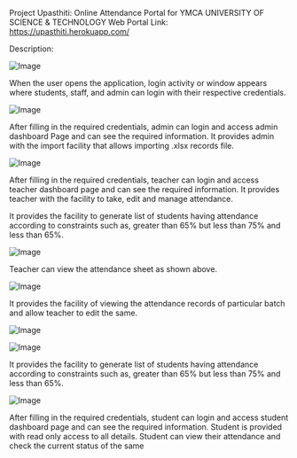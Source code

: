 Project Upasthiti: Online Attendance Portal for YMCA UNIVERSITY OF SCIENCE & TECHNOLOGY
Web Portal Link: https://upasthiti.herokuapp.com/

Description:


![Image](https://user-images.githubusercontent.com/20666867/34917767-7945e49a-f970-11e7-8218-ce592fd4298a.png)

When the user opens the application, login activity or window appears where students, staff, and admin can login with their respective credentials.

![Image](https://user-images.githubusercontent.com/20666867/34917794-de5961d6-f970-11e7-8bd9-4bbe1e911d0f.png)

After filling in the required credentials, admin can login and access admin dashboard Page and can see the required information. It provides admin with the import facility that allows importing .xlsx records file.

![Image](https://user-images.githubusercontent.com/20666867/34917945-77f1b6bc-f972-11e7-97d1-44ae92a018df.png)

After filling in the required credentials, teacher can login and access teacher dashboard page and can see the required information. It provides teacher with the facility to take, edit and manage attendance.

It provides the facility to generate list of students having attendance according to constraints such as, greater than 65% but less than 75% and less than 65%.

![Image](https://user-images.githubusercontent.com/20666867/34917979-9cac5c32-f972-11e7-938f-5b5dc50cd342.png)

Teacher can view the attendance sheet as shown above.

![Image](https://user-images.githubusercontent.com/20666867/34917995-cb7ecae0-f972-11e7-879e-169208989f89.png)

It provides the facility of viewing the attendance records of particular batch and allow teacher to edit the same.

![Image](https://user-images.githubusercontent.com/20666867/34918000-dd7bf182-f972-11e7-934c-5fed89d54fb8.png)

![Image](https://user-images.githubusercontent.com/20666867/34918002-e46b317e-f972-11e7-8985-ef861bc11c5e.png)

It provides the facility to generate list of students having attendance according to constraints such as, greater than 65% but less than 75% and less than 65%.

![Image](https://user-images.githubusercontent.com/20666867/34918007-ed5ecb6a-f972-11e7-9bf7-fb6ff1fa2140.png)

After filling in the required credentials, student can login and access student dashboard page and can see the required information.
Student is provided with read only access to all details.
Student can view their attendance and check the current status of the same
